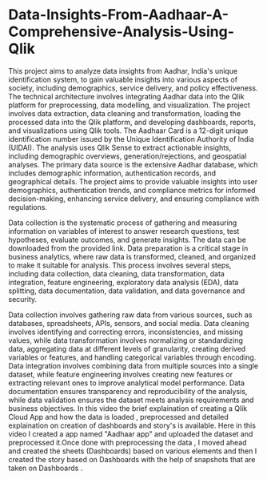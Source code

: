 # Data-Insights-From-Aadhaar-A-Comprehensive-Analysis-Using-Qlik

This project aims to analyze data insights from Aadhar, India's unique identification system, to gain valuable insights into various aspects of society, including demographics, service delivery, and policy effectiveness. The technical architecture involves integrating Aadhar data into the Qlik platform for preprocessing, data modelling, and visualization. The project involves data extraction, data cleaning and transformation, loading the processed data into the Qlik platform, and developing dashboards, reports, and visualizations using Qlik tools. The Aadhaar Card is a 12-digit unique identification number issued by the Unique Identification Authority of India (UIDAI). The analysis uses Qlik Sense to extract actionable insights, including demographic overviews, generation/rejections, and geospatial analyses. The primary data source is the extensive Aadhar database, which includes demographic information, authentication records, and geographical details. The project aims to provide valuable insights into user demographics, authentication trends, and compliance metrics for informed decision-making, enhancing service delivery, and ensuring compliance with regulations.

Data collection is the systematic process of gathering and measuring information on variables of interest to answer research questions, test hypotheses, evaluate outcomes, and generate insights. The data can be downloaded from the provided link. Data preparation is a critical stage in business analytics, where raw data is transformed, cleaned, and organized to make it suitable for analysis. This process involves several steps, including data collection, data cleaning, data transformation, data integration, feature engineering, exploratory data analysis (EDA), data splitting, data documentation, data validation, and data governance and security.

Data collection involves gathering raw data from various sources, such as databases, spreadsheets, APIs, sensors, and social media. Data cleaning involves identifying and correcting errors, inconsistencies, and missing values, while data transformation involves normalizing or standardizing data, aggregating data at different levels of granularity, creating derived variables or features, and handling categorical variables through encoding. Data integration involves combining data from multiple sources into a single dataset, while feature engineering involves creating new features or extracting relevant ones to improve analytical model performance. Data documentation ensures transparency and reproducibility of the analysis, while data validation ensures the dataset meets analysis requirements and business objectives. In this video the brief explaination of creating a Qlik Cloud App and how the data is loaded , preprocessed and detailed explaination on creation of dashboards and story's is available. Here in this video I created a app named "Aadhaar app" and uploaded the dataset and preprocessed it.Once done with preprocessing the data , I moved ahead and created the sheets (Dashboards) based on various elements and then I created the story based on Dashboards with the help of snapshots that are taken on Dashboards .
